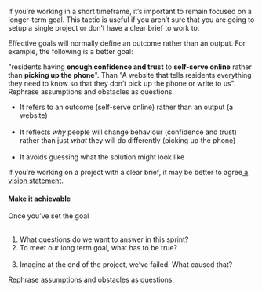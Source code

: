 If you’re working in a short timeframe, it’s important to remain focused on a longer-term goal. This tactic is useful if you aren’t sure that you are going to setup a single project or don’t have a clear brief to work to.

Effective goals will normally define an outcome rather than an output. For example, the following is a better goal:

"residents having <b>enough confidence and trust</b> to <b>self-serve online</b> rather than <b>picking up the phone</b>".
Than
"A website that tells residents everything they need to know so that they don’t pick up the phone or write to us".
Rephrase assumptions and obstacles as questions.
<ul><li>It refers to an outcome (self-serve online) rather than an output (a website)</li> 
<li>It reflects <i>why </i>people will change behaviour (confidence and trust) rather than just <i>what </i>they will do differently (picking up the phone)</li> 
<li>It avoids guessing what the solution might look like</li></ul>

If you’re working on a project with a clear brief, it may be better to agree<a href='https://docs.google.com/document/d/1sJ7AEC23vXTMrUNZXCNV9NsiYhhRmG1KDEQWzF5W8nA/edit#heading=h.xk84ndmzzg82'> a vision statement</a>.
<h4>Make it achievable</h4>
Once you’ve set the goal
<ol>  <li>What questions do we want to answer in this sprint?</li>
<li>To meet our long term goal, what has to be true?</li> 
<li>Imagine at the end of the project, we’ve failed. What caused that?</li></ol>
Rephrase assumptions and obstacles as questions.
